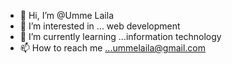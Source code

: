 - 👋 Hi, I’m @Umme Laila
- 👀 I’m interested in ... web development
- 🌱 I’m currently learning ...information technology
- 📫 How to reach me ...ummelaila@gmail.com

<!---
umlaila/umlaila is a ✨ special ✨ repository because its `README.md` (this file) appears on your GitHub profile.
You can click the Preview link to take a look at your changes.
--->
